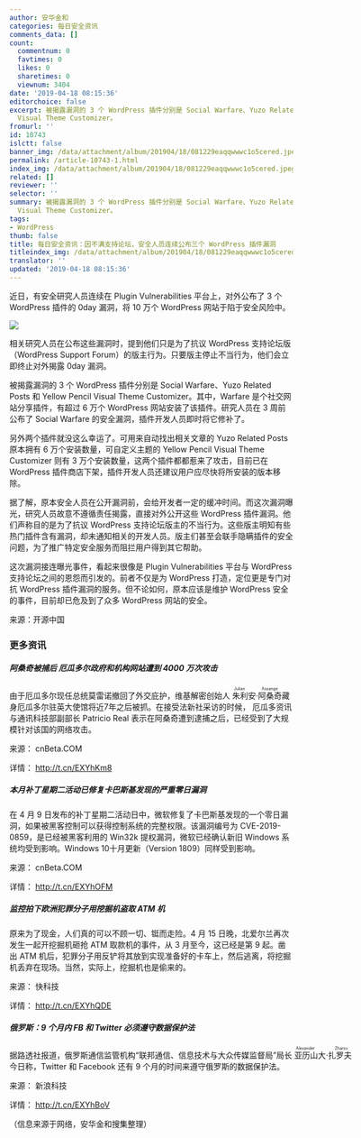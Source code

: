 ```yaml
---
author: 安华金和
categories: 每日安全资讯
comments_data: []
count:
  commentnum: 0
  favtimes: 0
  likes: 0
  sharetimes: 0
  viewnum: 3404
date: '2019-04-18 08:15:36'
editorchoice: false
excerpt: 被揭露漏洞的 3 个 WordPress 插件分别是 Social Warfare、Yuzo Related Posts 和 Yellow Pencil
  Visual Theme Customizer。
fromurl: ''
id: 10743
islctt: false
banner_img: /data/attachment/album/201904/18/081229eaqqwwwc1o5cered.jpeg
permalink: /article-10743-1.html
index_img: /data/attachment/album/201904/18/081229eaqqwwwc1o5cered.jpeg
related: []
reviewer: ''
selector: ''
summary: 被揭露漏洞的 3 个 WordPress 插件分别是 Social Warfare、Yuzo Related Posts 和 Yellow Pencil
  Visual Theme Customizer。
tags:
- WordPress
thumb: false
title: 每日安全资讯：因不满支持论坛，安全人员连续公布三个 WordPress 插件漏洞
titleindex_img: /data/attachment/album/201904/18/081229eaqqwwwc1o5cered.jpeg
translator: ''
updated: '2019-04-18 08:15:36'
---
```


近日，有安全研究人员连续在 Plugin Vulnerabilities 平台上，对外公布了 3 个 WordPress 插件的 0day 漏洞，将 10 万个 WordPress 网站于陷于安全风险中。


![](/data/attachment/album/201904/18/081229eaqqwwwc1o5cered.jpeg)


相关研究人员在公布这些漏洞时，提到他们只是为了抗议 WordPress 支持论坛版（WordPress Support Forum）的版主行为。只要版主停止不当行为，他们会立即终止对外揭露 0day 漏洞。


被揭露漏洞的 3 个 WordPress 插件分别是 Social Warfare、Yuzo Related Posts 和 Yellow Pencil Visual Theme Customizer。其中，Warfare 是个社交网站分享插件，有超过 6 万个 WordPress 网站安装了该插件。研究人员在 3 周前公布了 Social Warfare 的安全漏洞，插件开发人员即时将它修补了。


另外两个插件就没这么幸运了。可用来自动找出相关文章的 Yuzo Related Posts 原本拥有 6 万个安装数量，可自定义主题的 Yellow Pencil Visual Theme Customizer 则有 3 万个安装数量，这两个插件都都惹来了攻击，目前已在 WordPress 插件商店下架，插件开发人员还建议用户应尽快将所安装的版本移除。


据了解，原本安全人员在公开漏洞前，会给开发者一定的缓冲时间。而这次漏洞曝光，研究人员故意不遵循责任揭露，直接对外公开这些 WordPress 插件漏洞。他们声称目的是为了抗议 WordPress 支持论坛版主的不当行为。这些版主明知有些热门插件含有漏洞，却未通知相关的开发人员。版主们甚至会联手隐瞒插件的安全问题，为了推广特定安全服务而阻拦用户得到其它帮助。


这次漏洞接连曝光事件，看起来很像是 Plugin Vulnerabilities 平台与 WordPress 支持论坛之间的恩怨而引发的。前者不仅是为 WordPress 打造，定位更是专门对抗 WordPress 插件漏洞的服务。但不论如何，原本应该是维护 WordPress 安全的事件，目前却已危及到了众多 WordPress 网站的安全。


来源：开源中国


### 更多资讯


##### 阿桑奇被捕后 厄瓜多尔政府和机构网站遭到 4000 万次攻击


由于厄瓜多尔现任总统莫雷诺撤回了外交庇护，维基解密创始人<ruby> 朱利安·阿桑奇 <rp>  （ </rp> <rt>  Julian Assange </rt> <rp>  ） </rp></ruby>藏身厄瓜多尔驻英大使馆将近7年之后被抓。在接受法新社采访的时候， 厄瓜多资讯与通讯科技部副部长 Patricio Real 表示在阿桑奇遭到逮捕之后，已经受到了大规模针对该国的网络攻击。


来源： cnBeta.COM


详情： <http://t.cn/EXYhKm8> 


##### 本月补丁星期二活动已修复卡巴斯基发现的严重零日漏洞


在 4 月 9 日发布的补丁星期二活动日中，微软修复了卡巴斯基发现的一个零日漏洞，如果被黑客控制可以获得控制系统的完整权限。该漏洞编号为 CVE-2019-0859，是已经被黑客利用的 Win32k 提权漏洞，微软已经确认新旧 Windows 系统均受到影响。Windows 10十月更新（Version 1809）同样受到影响。


来源： cnBeta.COM


详情： <http://t.cn/EXYhOFM> 


##### 监控拍下欧洲犯罪分子用挖掘机盗取 ATM 机


原来为了现金，人们真的可以不顾一切、铤而走险。4 月 15 日晚，北爱尔兰再次发生一起开挖掘机砸抢 ATM 取款机的事件，从 3 月至今，这已经是第 9 起。凿出 ATM 机后，犯罪分子用反铲将其放到实现准备好的卡车上，然后逃离，将挖掘机丢弃在现场。当然，实际上，挖掘机也是偷来的。


来源： 快科技


详情： <http://t.cn/EXYhQDE> 


##### 俄罗斯：9 个月内 FB 和 Twitter 必须遵守数据保护法


据路透社报道，俄罗斯通信监管机构“联邦通信、信息技术与大众传媒监督局”局长<ruby> 亚历山大·扎罗夫 <rp>  （ </rp> <rt>  Alexander Zharov </rt> <rp>  ） </rp></ruby>今日称，Twitter 和 Facebook 还有 9 个月的时间来遵守俄罗斯的数据保护法。


来源： 新浪科技


详情： <http://t.cn/EXYhBoV> 


（信息来源于网络，安华金和搜集整理）